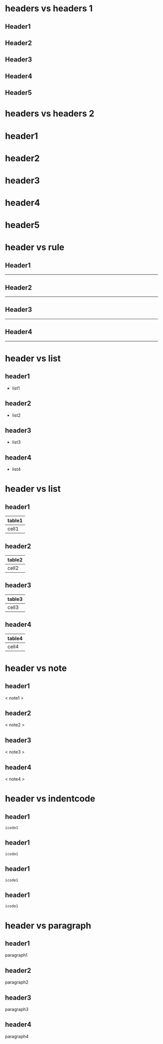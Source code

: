 ﻿# headers vs headers 1

## Header1
## Header2

## Header3


## Header4



## Header5

# headers vs headers 2

header1
=======
header2
=======

header3
=======


header4
=======



header5
=======

# header vs rule

## Header1
***

## Header2

***


## Header3


***



## Header4



***

# header vs list

## header1
* list1

## header2

* list2


## header3


* list3



## header4



* list4

# header vs list

## header1
|table1|
|------|
|cell1 |

## header2

|table2|
|------|
|cell2 |


## header3


|table3|
|------|
|cell3 |



## header4



|table4|
|------|
|cell4 |

# header vs note

## header1
< note1 >

## header2

< note2 >


## header3


< note3 >



## header4



< note4 >

# header vs indentcode

## header1
    icode1

## header1

    icode1


## header1


    icode1



## header1



    icode1

# header vs paragraph

## header1
paragraph1

## header2

paragraph2


## header3


paragraph3



## header4



paragraph4

